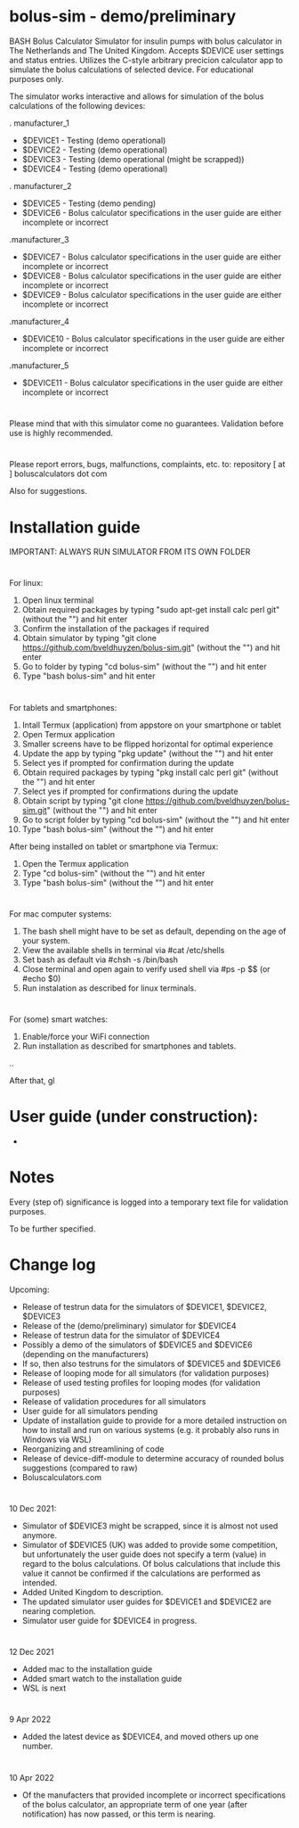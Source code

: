 # bolus-sim - demo/preliminary

BASH Bolus Calculator Simulator for insulin pumps with bolus calculator in The Netherlands and The United Kingdom. Accepts $DEVICE user settings and status entries. Utilizes the C-style arbitrary precicion calculator app to simulate the bolus calculations of selected device. For educational purposes only.

The simulator works interactive and allows for simulation of the bolus calculations of the following devices:

. manufacturer_1
- $DEVICE1 - Testing (demo operational)
- $DEVICE2 - Testing (demo operational)
- $DEVICE3 - Testing (demo operational (might be scrapped))
- $DEVICE4 - Testing (demo operational)

. manufacturer_2
- $DEVICE5 - Testing (demo pending)
- $DEVICE6 - Bolus calculator specifications in the user guide are either incomplete or incorrect

.manufacturer_3
- $DEVICE7 - Bolus calculator specifications in the user guide are either incomplete or incorrect
- $DEVICE8 - Bolus calculator specifications in the user guide are either incomplete or incorrect
- $DEVICE9 - Bolus calculator specifications in the user guide are either incomplete or incorrect

.manufacturer_4
- $DEVICE10 - Bolus calculator specifications in the user guide are either incomplete or incorrect

.manufacturer_5
- $DEVICE11 - Bolus calculator specifications in the user guide are either incomplete or incorrect

#
Please mind that with this simulator come no guarantees. Validation before use is highly recommended. 

#
Please report errors, bugs, malfunctions, complaints, etc. to: repository [ at ] boluscalculators dot com

Also for suggestions.

#
# Installation guide
IMPORTANT: ALWAYS RUN SIMULATOR FROM ITS OWN FOLDER

#
For linux:
1. Open linux terminal
2. Obtain required packages by typing "sudo apt-get install calc perl git" (without the "") and hit enter
3. Confirm the installation of the packages if required
4. Obtain simulator by typing "git clone https://github.com/bveldhuyzen/bolus-sim.git" (without the "") and hit enter
5. Go to folder by typing "cd bolus-sim" (without the "") and hit enter
6. Type "bash bolus-sim" and hit enter

#
For tablets and smartphones:
1. Intall Termux (application) from appstore on your smartphone or tablet
3. Open Termux application
4. Smaller screens have to be flipped horizontal for optimal experience
5. Update the app by typing "pkg update" (without the "") and hit enter
6. Select yes if prompted for confirmation during the update
7. Obtain required packages by typing "pkg install calc perl git" (without the "") and hit enter
8. Select yes if prompted for confirmations during the update
9. Obtain script by typing "git clone https://github.com/bveldhuyzen/bolus-sim.git" (without the "") and hit enter
10. Go to script folder by typing "cd bolus-sim" (without the "") and hit enter
11. Type "bash bolus-sim" (without the "") and hit enter

After being installed on tablet or smartphone via Termux:
1. Open the Termux application
2. Type "cd bolus-sim" (without the "") and hit enter
3. Type "bash bolus-sim" (without the "") and hit enter

#
For mac computer systems:
1. The bash shell might have to be set as default, depending on the age of your system.
2. View the available shells in terminal via #cat /etc/shells
3. Set bash as default via #chsh -s /bin/bash
4. Close terminal and open again to verify used shell via #ps -p $$ (or #echo $0)
5. Run instalation as described for linux terminals.

#
For (some) smart watches:
1. Enable/force your WiFi connection
2. Run installation as described for smartphones and tablets.

..

After that, gl

#
# User guide (under construction):
-

#
# Notes
Every (step of) significance is logged into a temporary text file for validation purposes.

To be further specified.

#
# Change log

Upcoming:

- Release of testrun data for the simulators of $DEVICE1, $DEVICE2, $DEVICE3 
- Release of the (demo/preliminary) simulator for $DEVICE4
- Release of testrun data for the simulator of $DEVICE4
- Possibly a demo of the simulators of $DEVICE5 and $DEVICE6 (depending on the manufacturers)
- If so, then also testruns for the simulators of $DEVICE5 and $DEVICE6
- Release of looping mode for all simulators (for validation purposes)
- Release of used testing profiles for looping modes (for validation purposes)
- Release of validation procedures for all simulators
- User guide for all simulators pending
- Update of installation guide to provide for a more detailed instruction on how to install and run on various systems (e.g. it probably also runs in Windows via WSL)
- Reorganizing and streamlining of code
- Release of device-diff-module to determine accuracy of rounded bolus suggestions (compared to raw)
- Boluscalculators.com


#
10 Dec 2021:
- Simulator of $DEVICE3 might be scrapped, since it is almost not used anymore.
- Simulator of $DEVICE5 (UK) was added to provide some competition, but unfortunately the user guide does not specify a term (value) in regard to the bolus calculations. Of bolus calculations that include this value it cannot be confirmed if the calculations are performed as intended.
- Added United Kingdom to description.
- The updated simulator user guides for $DEVICE1 and $DEVICE2 are nearing completion.
- Simulator user guide for $DEVICE4 in progress.


#
12 Dec 2021
- Added mac to the installation guide
- Added smart watch to the installation guide
- WSL is next

#
9 Apr 2022
- Added the latest device as $DEVICE4, and moved others up one number.

#
10 Apr 2022
- Of the manufacters that provided incomplete or incorrect specifications of the bolus calculator, an appropriate term of one year (after notification) has now passed, or this term is nearing. 

